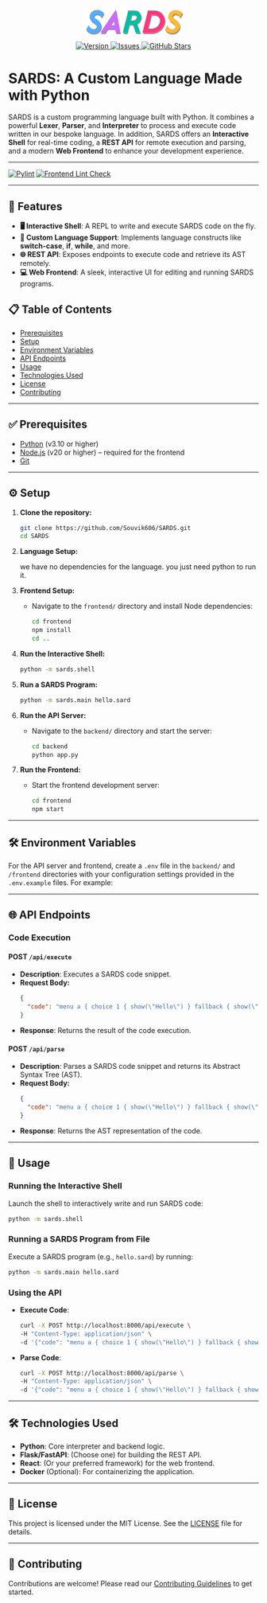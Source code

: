 <div align="center">
  <img src="media/sards-logo.png" alt="SARDS Logo" style="padding:10px" width="200">
  <br>
  <a href="https://github.com/Souvik606/SARDS/releases">
    <img src="https://img.shields.io/badge/0.0.4-teal?label=version" alt="Version">
  </a>
  <a href="https://github.com/Souvik606/SARDS/issues">
    <img src="https://img.shields.io/github/issues/Souvik606/SARDS" alt="Issues">
  </a>
  <a href="https://github.com/Souvik606/SARDS">
    <img src="https://img.shields.io/github/stars/Souvik606/SARDS" alt="GitHub Stars">
  </a>
</div>

# SARDS: A Custom Language Made with Python

SARDS is a custom programming language built with Python. It combines a powerful **Lexer**,
**Parser**, and **Interpreter** to process and execute code written in our bespoke language. In
addition, SARDS offers an **Interactive Shell** for real-time coding, a **REST API** for remote
execution and parsing, and a modern **Web Frontend** to enhance your development experience.

---

[![Pylint](https://github.com/Souvik606/SARDS/actions/workflows/pylint.yml/badge.svg)](https://github.com/Souvik606/SARDS/actions/workflows/pylint.yml)
[![Frontend Lint Check](https://github.com/Souvik606/SARDS/actions/workflows/eslint.yml/badge.svg)](https://github.com/Souvik606/SARDS/actions/workflows/eslint.yml)

---

## 🚀 Features

- **🖥️ Interactive Shell**: A REPL to write and execute SARDS code on the fly.
- **📜 Custom Language Support**: Implements language constructs like **switch-case**, **if**, **while**, and more.
- **🌐 REST API**: Exposes endpoints to execute code and retrieve its AST remotely.
- **💻 Web Frontend**: A sleek, interactive UI for editing and running SARDS programs.


## 📋 Table of Contents

- [Prerequisites](#-prerequisites)
- [Setup](#️-setup)
- [Environment Variables](#️-environment-variables)
- [API Endpoints](#-api-endpoints)
- [Usage](#-usage)
- [Technologies Used](#️-technologies-used)
- [License](#-license)
- [Contributing](#-contributing)

---

## ✅ Prerequisites

- [Python](https://www.python.org/) (v3.10 or higher)
- [Node.js](https://nodejs.org/) (v20 or higher) – required for the frontend
- [Git](https://git-scm.com/)

---

## ⚙️ Setup

1. **Clone the repository:**
   ```bash
   git clone https://github.com/Souvik606/SARDS.git
   cd SARDS
   ```

2. **Language Setup:**

   we have no dependencies for the language. you just need python to run it.

3. **Frontend Setup:**
    - Navigate to the `frontend/` directory and install Node dependencies:
      ```bash
      cd frontend
      npm install
      cd ..
      ```

4. **Run the Interactive Shell:**
   ```bash
   python -m sards.shell
   ```

5. **Run a SARDS Program:**
   ```bash
   python -m sards.main hello.sard
   ```

6. **Run the API Server:**
    - Navigate to the `backend/` directory and start the server:
      ```bash
      cd backend
      python app.py
      ```

7. **Run the Frontend:**
    - Start the frontend development server:
      ```bash
      cd frontend
      npm start
      ```

---

## 🛠️ Environment Variables

For the API server and frontend, create a `.env` file in the `backend/` and `/frontend` directories with your
configuration settings provided in the `.env.example` files. For example:


---

## 🌐 API Endpoints

### Code Execution

#### **POST** `/api/execute`

- **Description**: Executes a SARDS code snippet.
- **Request Body:**
  ```json
  {
    "code": "menu a { choice 1 { show(\"Hello\") } fallback { show(\"World\") } }"
  }
  ```
- **Response**: Returns the result of the code execution.

#### **POST** `/api/parse`

- **Description**: Parses a SARDS code snippet and returns its Abstract Syntax Tree (AST).
- **Request Body:**
  ```json
  {
    "code": "menu a { choice 1 { show(\"Hello\") } fallback { show(\"World\") } }"
  }
  ```
- **Response**: Returns the AST representation of the code.

---

## 📌 Usage

### Running the Interactive Shell

Launch the shell to interactively write and run SARDS code:

```bash
python -m sards.shell
```

### Running a SARDS Program from File

Execute a SARDS program (e.g., `hello.sard`) by running:

```bash
python -m sards.main hello.sard
```

### Using the API

- **Execute Code**:
  ```bash
  curl -X POST http://localhost:8000/api/execute \
  -H "Content-Type: application/json" \
  -d '{"code": "menu a { choice 1 { show(\"Hello\") } fallback { show(\"World\") } }"}'
  ```

- **Parse Code**:
  ```bash
  curl -X POST http://localhost:8000/api/parse \
  -H "Content-Type: application/json" \
  -d '{"code": "menu a { choice 1 { show(\"Hello\") } fallback { show(\"World\") } }"}'
  ```

---

## 🛠️ Technologies Used

- **Python**: Core interpreter and backend logic.
- **Flask/FastAPI**: (Choose one) for building the REST API.
- **React**: (Or your preferred framework) for the web frontend.
- **Docker** (Optional): For containerizing the application.

---

## 📜 License

This project is licensed under the MIT License. See the [LICENSE](LICENSE) file for details.

---

## 🤝 Contributing

Contributions are welcome! Please read
our [Contributing Guidelines](CONTRIBUTING.md) to get started.

